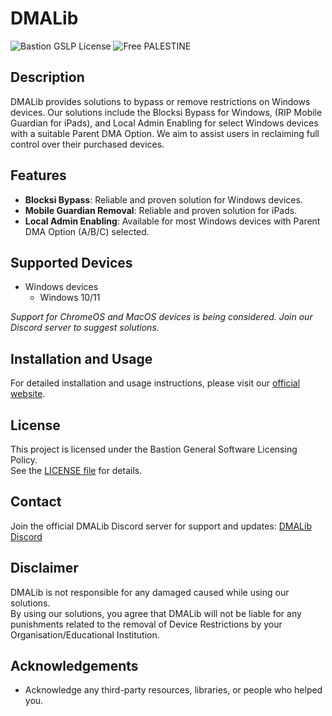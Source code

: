 # DMALib
![Bastion GSLP License](https://img.shields.io/badge/Bastion-GSLP%20v1.35-blue) ![Free PALESTINE](https://img.shields.io/badge/Free-PALESTINE-darkgreen)

## Description
DMALib provides solutions to bypass or remove restrictions on Windows devices. Our solutions include the Blocksi Bypass for Windows, (RIP Mobile Guardian for iPads), and Local Admin Enabling for select Windows devices with a suitable Parent DMA Option. We aim to assist users in reclaiming full control over their purchased devices.

## Features
- **Blocksi Bypass**: Reliable and proven solution for Windows devices.
- **Mobile Guardian Removal**: Reliable and proven solution for iPads.
- **Local Admin Enabling**: Available for most Windows devices with Parent DMA Option (A/B/C) selected.

## Supported Devices
- Windows devices
  - Windows 10/11

*Support for ChromeOS and MacOS devices is being considered. Join our Discord server to suggest solutions.*

## Installation and Usage
For detailed installation and usage instructions, please visit our [official website](https://bastiondevs.github.io/DMALib).

<!--- ## Contributing --->
<!--- 1. Fork the repository. --->
<!--- 2. Create your feature branch: `git checkout -b feature/feature-name`. --->
<!--- 3. Commit your changes: `git commit -m 'Add some feature'`. --->
<!--- 4. Push to the branch: `git push origin feature/feature-name`. --->
<!--- 5. Open a pull request. --->

## License
This project is licensed under the Bastion General Software Licensing Policy.  
See the [LICENSE file](LICENSE.txt) for details.

## Contact
Join the official DMALib Discord server for support and updates: [DMALib Discord](https://discord.gg/KpUT8FwGvb)

## Disclaimer
DMALib is not responsible for any damaged caused while using our solutions.  
By using our solutions, you agree that DMALib will not be liable for any punishments related to the removal of Device Restrictions by your Organisation/Educational Institution.

## Acknowledgements
- Acknowledge any third-party resources, libraries, or people who helped you.
